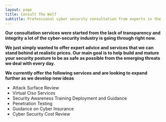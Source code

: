 ```yaml
---
layout: page
title: Consult The Wolf
subtitle: Professional cyber security consultation from experts in the industry.
---
```



**Our consultation services were started from the lack of transparency and integrity a lot of the cyber-security industry is going through right now.**

**We just simply wanted to offer expert advice and services that we can stand behind at realistic prices. Our main goal is to help build and mature your security posture to be as safe as possible from the emerging threats we deal with every day.**


**We currently offer the following services and are looking to expand further as we develop new ideas**
* Attack Surface Review
* Virtual Ciso Services
* Security Awareness Training Deployment and Guidance
* Penetration Testing
* Guidance on Cyber Insurance
* Cyber Security Cost Review
